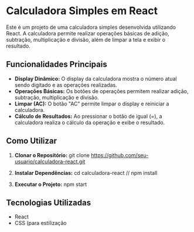 # Calculadora Simples em React

Este é um projeto de uma calculadora simples desenvolvida utilizando React. A calculadora permite realizar operações básicas de adição, subtração, multiplicação e divisão, além de limpar a tela e exibir o resultado.

## Funcionalidades Principais

- **Display Dinâmico:** O display da calculadora mostra o número atual sendo digitado e as operações realizadas.
- **Operações Básicas:** Os botões de operações permitem realizar adição, subtração, multiplicação e divisão.
- **Limpar (AC):** O botão "AC" permite limpar o display e reiniciar a calculadora.
- **Cálculo de Resultados:** Ao pressionar o botão de igual (=), a calculadora realiza o cálculo da operação e exibe o resultado.

## Como Utilizar

1. **Clonar o Repositório:**
git clone https://github.com/seu-usuario/calculadora-react.git


2. **Instalar Dependências:**
cd calculadora-react //
npm install


3. **Executar o Projeto:**
npm start

## Tecnologias Utilizadas

- React
- CSS (para estilização
